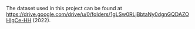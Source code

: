 The dataset used in this project can be found at https://drive.google.com/drive/u/0/folders/1gLSw0RLjBbtaNy0dgnGQDAZOHIgCe-HH (2022).

